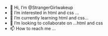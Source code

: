 - 👋 Hi, I’m @StrangerGirlwakeup
- 👀 I’m interested in html and css ...
- 🌱 I’m currently learning html and css...
- 💞️ I’m looking to collaborate on ...html and css
- 📫 How to reach me ...

<!---
StrangerGirlwakeup/StrangerGirlwakeup is a ✨ special ✨ repository because its `README.md` (this file) appears on your GitHub profile.
You can click the Preview link to take a look at your changes.
--->
